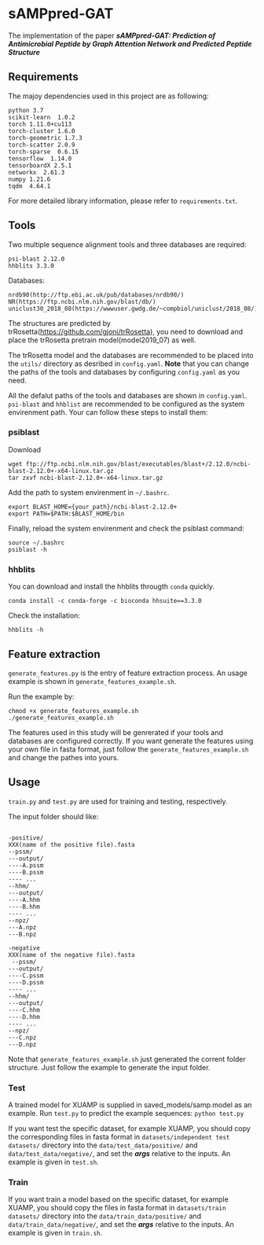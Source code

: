 # sAMPpred-GAT
The implementation of the paper ***sAMPpred-GAT: Prediction of Antimicrobial Peptide by Graph Attention Network and Predicted Peptide Structure***

## Requirements
The majoy dependencies used in this project are as following:

```
python 3.7              
scikit-learn  1.0.2
torch 1.11.0+cu113
torch-cluster 1.6.0
torch-geometric 1.7.3
torch-scatter 2.0.9
torch-sparse  0.6.15
tensorflow  1.14.0
tensorboardX 2.5.1
networkx  2.61.3                                                                                                                          
numpy 1.21.6
tqdm  4.64.1
```
For more detailed library information, please refer to `requirements.txt`. 

## Tools
Two multiple sequence alignment tools and three databases are required: 
```
psi-blast 2.12.0
hhblits 3.3.0
```
Databases:
```
nrdb90(http://ftp.ebi.ac.uk/pub/databases/nrdb90/)
NR(https://ftp.ncbi.nlm.nih.gov/blast/db/)
uniclust30_2018_08(https://wwwuser.gwdg.de/~compbiol/uniclust/2018_08/)
```
The structures are predicted by trRosetta(https://github.com/gjoni/trRosetta), you need to download and place the trRosetta pretrain model(model2019_07) as well.


The trRosetta model and the databases are recommended to be placed into the `utils/` directory as desribed in `config.yaml`.
**Note** that you can change the paths of the tools and databases by configuring `config.yaml` as you need.

All the defalut paths of the tools and databases are shown in `config.yaml`. `psi-blast` and `hhblist` are recommended to be configured as the system envirenment path.
Your can follow these steps to install them:
### psiblast

Download 

```
wget ftp://ftp.ncbi.nlm.nih.gov/blast/executables/blast+/2.12.0/ncbi-blast-2.12.0+-x64-linux.tar.gz
tar zxvf ncbi-blast-2.12.0+-x64-linux.tar.gz
```

Add the path to system envirenment in `~/.bashrc`.

```
export BLAST_HOME={your_path}/ncbi-blast-2.12.0+
export PATH=$PATH:$BLAST_HOME/bin
```

Finally, reload the system envirenment and check the psiblast command:

```
source ~/.bashrc
psiblast -h
```


### hhblits
You can download and install the hhblits througth `conda` quickly.

```
conda install -c conda-forge -c bioconda hhsuite==3.3.0
```
Check the installation:

```
hhblits -h
```

## Feature extraction

`generate_features.py` is the entry of feature extraction process. An usage example is shown in `generate_features_example.sh`. 

Run the example by: 
```
chmod +x generate_features_example.sh
./generate_features_example.sh
```
The features used in this study will be genrerated if your tools and databases are configured correctly.
If you want generate the features using your own file in fasta format, just follow the `generate_features_example.sh` and change the pathes into yours.

## Usage

`train.py` and `test.py` are used for training and testing, respectively. 

The input folder should like:

```

-positive/
XXX(name of the positive file).fasta
--pssm/
---output/
----A.pssm
----B.pssm
---- ...
--hhm/
---output/
----A.hhm
----B.hhm
---- ...
--npz/
---A.npz
---B.npz

-negative
XXX(name of the negative file).fasta
 --pssm/
---output/
----C.pssm
----D.pssm
---- ...
--hhm/
---output/
----C.hhm
----D.hhm
---- ...
--npz/
---C.npz
---D.npz

```
Note that `generate_features_example.sh` just generated the corrent folder structure. Just follow the example to generate the input folder.

### Test 

A trained model for XUAMP is supplied in saved_models/samp.model as an example. Run `test.py` to predict the example sequences:
`python test.py`

If you want test the specific dataset, for example XUAMP, you should copy the corresponding files in fasta format in `datasets/independent test datasets/` directory into the `data/test_data/positive/` and `data/test_data/negative/`, and set the ***args*** relative to the inputs. An example is given in `test.sh`.

### Train

If you want train a model based on the specific dataset, for example XUAMP, you should copy the files in fasta format in `datasets/train datasets/` directory into the `data/train_data/positive/` and `data/train_data/negative/`, and set the ***args*** relative to the inputs. An example is given in `train.sh`.










